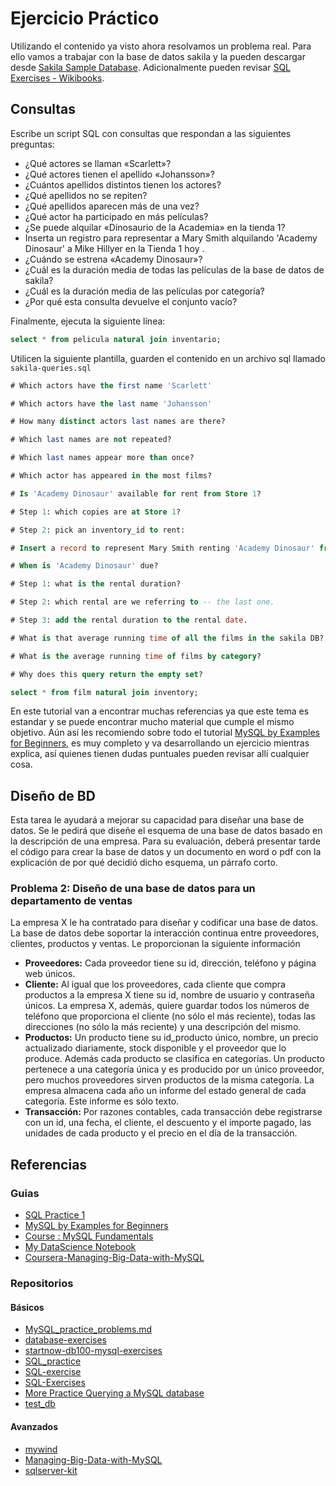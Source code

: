 # Ejercicio Práctico

Utilizando el contenido ya visto ahora resolvamos un problema real. Para ello vamos a trabajar con la base de datos sakila y la pueden descargar desde [Sakila Sample Database](https://dev.mysql.com/doc/sakila/en/). Adicionalmente pueden revisar [SQL Exercises - Wikibooks](https://en.wikibooks.org/wiki/SQL_Exercises).

## Consultas

Escribe un script SQL con consultas que respondan a las siguientes preguntas:

- ¿Qué actores se llaman «Scarlett»?
- ¿Qué actores tienen el apellido «Johansson»?
- ¿Cuántos apellidos distintos tienen los actores?
- ¿Qué apellidos no se repiten?
- ¿Qué apellidos aparecen más de una vez?
- ¿Qué actor ha participado en más películas?
- ¿Se puede alquilar «Dinosaurio de la Academia» en la tienda 1?
- Inserta un registro para representar a Mary Smith alquilando 'Academy Dinosaur' a Mike Hillyer en la Tienda 1 hoy .
- ¿Cuándo se estrena «Academy Dinosaur»?
- ¿Cuál es la duración media de todas las películas de la base de datos de sakila?
- ¿Cuál es la duración media de las películas por categoría?
- ¿Por qué esta consulta devuelve el conjunto vacío?

Finalmente, ejecuta la siguiente línea:

```sql
select * from pelicula natural join inventario;
```

Utilicen la siguiente plantilla, guarden el contenido en un archivo sql llamado `sakila-queries.sql`

```sql
# Which actors have the first name 'Scarlett'

# Which actors have the last name 'Johansson'

# How many distinct actors last names are there?

# Which last names are not repeated?

# Which last names appear more than once?

# Which actor has appeared in the most films?

# Is 'Academy Dinosaur' available for rent from Store 1?

# Step 1: which copies are at Store 1?

# Step 2: pick an inventory_id to rent:

# Insert a record to represent Mary Smith renting 'Academy Dinosaur' from Mike Hillyer at Store 1 today .

# When is 'Academy Dinosaur' due?

# Step 1: what is the rental duration?

# Step 2: which rental are we referring to -- the last one.

# Step 3: add the rental duration to the rental date.

# What is that average running time of all the films in the sakila DB?

# What is the average running time of films by category?

# Why does this query return the empty set?

select * from film natural join inventory;
```

En este tutorial van a encontrar muchas referencias ya que este tema es estandar y se puede encontrar mucho material que cumple el mismo objetivo. Aún así les recomiendo sobre todo el tutorial [MySQL by Examples for Beginners](https://www3.ntu.edu.sg/home/ehchua/programming/sql/MySQL_Beginner.html), es muy completo y va desarrollando un ejercicio mientras explica, así quienes tienen dudas puntuales pueden revisar allí cualquier cosa. 


## Diseño de BD

Esta tarea le ayudará a mejorar su capacidad para diseñar una base de datos. Se le pedirá que diseñe el esquema de una base de datos basado en la descripción de una empresa. Para su evaluación, deberá presentar tarde el código para crear la base de datos y un documento en word o pdf con la explicación de por qué decidió dicho esquema, un párrafo corto.  

### Problema 2: Diseño de una base de datos para un departamento de ventas


La empresa X le ha contratado para diseñar y codificar una base de datos.  La base de datos debe soportar la interacción continua entre proveedores, clientes, productos y ventas.  Le proporcionan la siguiente información  

- **Proveedores:** Cada proveedor tiene su id, dirección, teléfono y página web únicos. 
- **Cliente:** Al igual que los proveedores, cada cliente que compra productos a la empresa X tiene su id, nombre de usuario y contraseña únicos.  La empresa X, además, quiere guardar todos los números de teléfono que proporciona el cliente (no sólo el más reciente), todas las direcciones (no sólo la más reciente) y una descripción del mismo.  
- **Productos:** Un producto tiene su id_producto único, nombre, un precio actualizado diariamente, stock disponible y el proveedor que lo produce. Además cada producto se clasifica en categorías. Un producto pertenece  a una categoría única y es producido por un único proveedor, pero muchos proveedores sirven productos de la misma categoría. La empresa almacena cada año un informe del estado general de cada categoría.   Este informe es sólo texto. 
- **Transacción:** Por razones contables, cada transacción debe registrarse con un id, una fecha, el cliente, el descuento y el importe pagado, las unidades de cada producto y el precio en el día de la transacción.


## Referencias

### Guias

- [SQL Practice 1](https://mebrahimii.github.io/comp440-spring2020/lecture/week_6/SQL_Practice.pdf)
- [MySQL by Examples for Beginners](https://www3.ntu.edu.sg/home/ehchua/programming/sql/MySQL_Beginner.html)
- [Course : MySQL Fundamentals](https://learn.oracle.com/ols/course/mysql-fundamentals/88337/88842  )
- [My DataScience Notebook](https://oindrilasen.com/2021/04/sql-interview-practice/)
- [Coursera-Managing-Big-Data-with-MySQL](https://github.com/raffg/Coursera-Managing-Big-Data-with-MySQL/tree/master)

### Repositorios

#### Básicos

- [MySQL_practice_problems.md](https://gist.github.com/wgopar/a613fe6152c217f1c6faeca39c2b2c39)
- [database-exercises](https://github.com/Brandon-Martinez27/database-exercises/tree/master)
- [startnow-db100-mysql-exercises](https://github.com/Frank0095/startnow-db100-mysql-exercises/tree/master)
- [SQL_practice](https://github.com/kiwidamien/SQL_practice)
- [SQL-exercise](https://github.com/XD-DENG/SQL-exercise?tab=readme-ov-file)
- [SQL-Exercises](https://github.com/Thiagobc23/SQL-Exercises/tree/main)
- [More Practice Querying a MySQL database](https://beanumber.github.io/sds192/lab-sql_more.html)
- [test_db](https://github.com/datacharmer/test_db?tab=readme-ov-file)

#### Avanzados

- [mywind](https://github.com/dalers/mywind)
- [Managing-Big-Data-with-MySQL](https://github.com/raffg/Coursera-Managing-Big-Data-with-MySQL/tree/master)
- [sqlserver-kit](https://github.com/ktaranov/sqlserver-kit/tree/master)